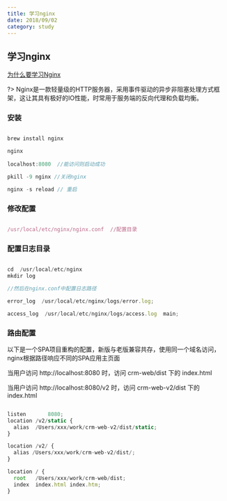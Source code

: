 ```yaml
---
title: 学习nginx
date: 2018/09/02
category: study
---
```


## 学习nginx

[为什么要学习Nginx](https://juejin.im/post/5bacbd395188255c8d0fd4b2?utm_medium=fe&utm_source=weixinqun)

?> Nginx是一款轻量级的HTTP服务器，采用事件驱动的异步非阻塞处理方式框架，这让其具有极好的IO性能，时常用于服务端的反向代理和负载均衡。

### 安装

```javascript

brew install nginx

nginx
 
localhost:8080  //能访问则启动成功

pkill -9 nginx //关闭nginx

nginx -s reload // 重启

```

### 修改配置

```javascript

/usr/local/etc/nginx/nginx.conf  //配置目录

```

### 配置日志目录

```javascript 

cd  /usr/local/etc/nginx
mkdir log 

//然后在nginx.conf中配置日志路径

error_log  /usr/local/etc/nginx/logs/error.log;

access_log  /usr/local/etc/nginx/logs/access.log  main;

```

### 路由配置

以下是一个SPA项目重构的配置，新版与老版兼容共存，使用同一个域名访问，nginx根据路径响应不同的SPA应用主页面

当用户访问 http://localhost:8080 时，访问 crm-web/dist 下的 index.html

当用户访问 http://localhost:8080/v2 时，访问 crm-web-v2/dist 下的 index.html

```javascript

listen       8080;
location /v2/static {
  alias  /Users/xxx/work/crm-web-v2/dist/static;
}

location /v2/ {
  alias /Users/xxx/work/crm-web-v2/dist/;
}

location / {
  root   /Users/xxx/work/crm-web/dist;
  index  index.html index.htm;
}

```